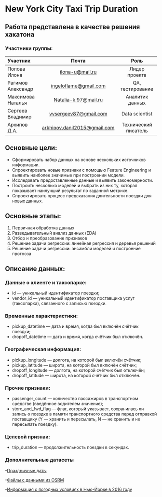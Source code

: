 
# New York City Taxi Trip Duration

## Работа представлена в качестве решения хакатона

### Участники группы:

| Участник      |            Почта               |         Роль         |
|:--------------|:------------------------------:|:--------------------:|
| Попова Илона  |     ilona-u@mail.ru        |    Лидер проекта     |
| Рагимов Александр |    ingeloflame@gmail.com |   QA, тестирование   |
| Максимова Наталья |       Natalia-k.97@mail.ru     |   Аналитик данных    |
| Сергеев Владимир |        vvsergeev87@gmail.com    |    Data scientist    |
| Архипов Д.А.  | arkhipov.danil2015@gmail.com   | Технический писатель |

## Основные цели:
- Сформировать набор данных на основе нескольких источников информации.
- Спроектировать новые признаки с помощью Feature Engineering и выявить наиболее значимые при построении модели.
- Исследовать предоставленные данные и выявить закономерности.
- Построить несколько моделей и выбрать из них ту, которая показывает наилучший результат по заданной метрике.
- Спроектировать процесс предсказания длительности поездки для новых данных.


## Основные этапы:
1. Первичная обработка данных
2. Разведывательный анализ данных (EDA)
3. Отбор и преобразование признаков
4. Решение задачи регрессии: линейная регрессия и деревья решений
5. Решение задачи регрессии: ансамбли моделей и построение прогноза

## Описание данных:
### Данные о клиенте и таксопарке:
- id — уникальный идентификатор поездки;
- vendor_id — уникальный идентификатор поставщика услуг (таксопарка), связанного с записью поездки.

### Временные характеристики:
- pickup_datetime — дата и время, когда был включён счётчик поездки;
- dropoff_datetime — дата и время, когда счётчик был отключён.

### Географическая информация:
- pickup_longitude — долгота, на которой был включён счётчик;
- pickup_latitude — широта, на которой был включён счётчик;
- dropoff_longitude — долгота, на которой счётчик был отключён;
- dropoff_latitude — широта, на которой счётчик был отключён.

### Прочие признаки:
- passenger_count — количество пассажиров в транспортном средстве (введённое водителем значение);
- store_and_fwd_flag — флаг, который указывает, сохранилась ли запись о поездке в памяти транспортного средства перед отправкой поставщику (Y — хранить и пересылать, N — не хранить и не пересылать поездку).

### Целевой признак:
- trip_duration — продолжительность поездки в секундах.

### Дополнительные датасеты
-[Праздничные даты](https://lms.skillfactory.ru/asset-v1:Skillfactory+URFUML2023+SEP2023+type@asset+block@holiday_data.csv)

-[Файлы с данными из OSRM](https://drive.google.com/file/d/1ecWjor7Tn3HP7LEAm5a0B_wrIfdcVGwR/view?usp=sharing)

-[Информация о погодных условиях в Нью-Йорке в 2016 году](https://lms.skillfactory.ru/asset-v1:Skillfactory+URFUML2023+SEP2023+type@asset+block@weather_data.zip)

